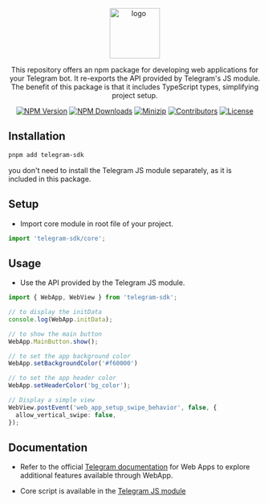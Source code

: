 <p align="center">
<a href="https://www.npmjs.com/package/telegram-sdk" target="_blank" rel="noopener noreferrer">
<img src="https://api.iconify.design/logos:telegram.svg?color=%23bbdf58" alt="logo" width='100'/></a>
</p>

<p align="center">
  This repository offers an npm package for developing web applications for your Telegram bot. It re-exports the API provided by Telegram's JS module. The benefit of this package is that it includes TypeScript types, simplifying project setup.
</p>

<p align="center">
  <a href="https://www.npmjs.com/package/telegram-sdk" target="_blank" rel="noopener noreferrer"><img src="https://badge.fury.io/js/telegram-sdk.svg" alt="NPM Version" /></a>
  <a href="https://www.npmjs.com/package/telegram-sdk" target="_blank" rel="noopener noreferrer"><img src="https://img.shields.io/npm/dt/telegram-sdk.svg?logo=npm" alt="NPM Downloads" /></a>
  <a href="https://bundlephobia.com/result?p=telegram-sdk" target="_blank" rel="noopener noreferrer"><img src="https://img.shields.io/bundlephobia/minzip/telegram-sdk" alt="Minizip" /></a>
  <a href="https://github.com/hunghg255/telegram-sdk/graphs/contributors" target="_blank" rel="noopener noreferrer"><img src="https://img.shields.io/badge/all_contributors-1-orange.svg" alt="Contributors" /></a>
  <a href="https://github.com/hunghg255/telegram-sdk/blob/main/LICENSE" target="_blank" rel="noopener noreferrer"><img src="https://badgen.net/github/license/hunghg255/telegram-sdk" alt="License" /></a>
</p>



## Installation

```bash
pnpm add telegram-sdk
```
you don't need to install the Telegram JS module separately, as it is included in this package.

## Setup

- Import core module in root file of your project.

```ts
import 'telegram-sdk/core';
```


## Usage

- Use the API provided by the Telegram JS module.

```typescript
import { WebApp, WebView } from 'telegram-sdk';

// to display the initData
console.log(WebApp.initData);

// to show the main button
WebApp.MainButton.show();

// to set the app background color
WebApp.setBackgroundColor('#f60000')

// to set the app header color
WebApp.setHeaderColor('bg_color');

// Display a simple view
WebView.postEvent('web_app_setup_swipe_behavior', false, {
  allow_vertical_swipe: false,
});
```

## Documentation

- Refer to the official [Telegram documentation](https://core.telegram.org/bots/webapps#initializing-web-apps) for Web Apps to explore additional features available through WebApp.

- Core script is available in the [Telegram JS module](https://telegram.org/js/telegram-web-app.js)
